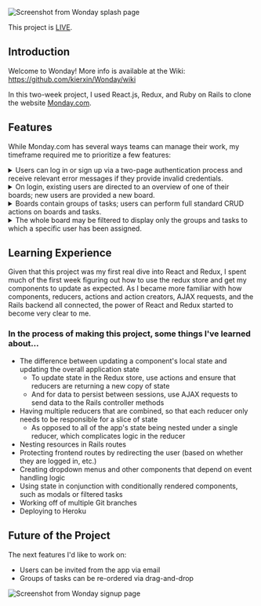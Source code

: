 ![Screenshot from Wonday splash page](https://cdn.discordapp.com/attachments/865227670039560212/890754331555561482/wonday-sc-banner.png)

This project is [LIVE](https://wonday-clone-of-monday.herokuapp.com/#/).

## Introduction

Welcome to Wonday! More info is available at the Wiki: https://github.com/kierxin/Wonday/wiki

In this two-week project, I used React.js, Redux, and Ruby on Rails to clone the website [Monday.com](https://monday.com/). 


## Features

While Monday.com has several ways teams can manage their work, my timeframe required me to prioritize a few features:

<details>
  <summary>Users can log in or sign up via a two-page authentication process and receive relevant error messages if they provide invalid credentials.</summary>
    
  ```javascript
    constructor(props) {
      super(props);

      this.state = {
        user: {
          email: '',
          password: '',
          full_name: ''
        },
        page: 1,
        error: null
      }

      this.handleInput = this.handleInput.bind(this);
      this.handleSubmit = this.handleSubmit.bind(this);
      this.goNext = this.goNext.bind(this);
    }
  ```
</details>

<details>
  <summary>On login, existing users are directed to an overview of one of their boards; new users are provided a new board.</summary>

  ![Screenshot of Wonday project board](https://media.discordapp.net/attachments/865227670039560212/888440008850145381/wonday-sc-1.png)
</details>

<details>
  <summary>Boards contain groups of tasks; users can perform full standard CRUD actions on boards and tasks.</summary>

  Each task has columns which users may edit: Title, Status ("done", "stuck," etc.), Deadline, and People (assigned to the task).

  ```javascript
    import React from "react";

    import TaskCellsContainer from "./tasks/task_cells_container";


    const TaskCol = props => {
        const { colType, task } = props;

        return(
            <>
                {colType === "status" && (
                    <TaskCellsContainer.StatusCell task={task} />
                )}

                {colType === "deadline" && (
                    <TaskCellsContainer.DeadlineCell task={task} />
                )}

                {colType === "people" && (
                    <TaskCellsContainer.PeopleCell task={task} />
                )}
            </>
        )
    }


    export default TaskCol;
  ```
</details>

<details>
  <summary>The whole board may be filtered to display only the groups and tasks to which a specific user has been assigned.</summary>

  ![Screenshot of filtering implementation code](https://cdn.discordapp.com/attachments/865227670039560212/888444534323830855/wonday-sc-2.png)
</details>


## Learning Experience

Given that this project was my first real dive into React and Redux, I spent much of the first week figuring out how to use the redux store and get my components to update as expected. As I became more familiar with how components, reducers, actions and action creators, AJAX requests, and the Rails backend all connected, the power of React and Redux started to become very clear to me.

### In the process of making this project, some things I've learned about...

- The difference between updating a component's local state and updating the overall application state
    - To update state in the Redux store, use actions and ensure that reducers are returning a new copy of state
    - And for data to persist between sessions, use AJAX requests to send data to the Rails controller methods
- Having multiple reducers that are combined, so that each reducer only needs to be responsible for a slice of state
    - As opposed to all of the app's state being nested under a single reducer, which complicates logic in the reducer
- Nesting resources in Rails routes
- Protecting frontend routes by redirecting the user (based on whether they are logged in, etc.)
- Creating dropdown menus and other components that depend on event handling logic
- Using state in conjunction with conditionally rendered components, such as modals or filtered tasks
- Working off of multiple Git branches
- Deploying to Heroku


## Future of the Project

The next features I'd like to work on:

- Users can be invited from the app via email
- Groups of tasks can be re-ordered via drag-and-drop

![Screenshot from Wonday signup page](https://media.discordapp.net/attachments/865227670039560212/890755177869606922/wonday-sc-footer.png?width=1440&height=570)
